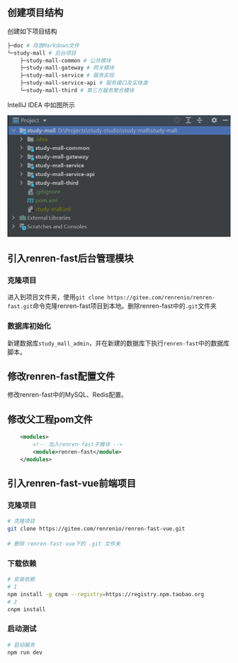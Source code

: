 



## 创建项目结构

创建如下项目结构

```bash
├─doc # 存放Markdown文件
└─study-mall # 后台项目
    ├─study-mall-common # 公共模块
    ├─study-mall-gateway # 网关模块
    ├─study-mall-service # 服务实现
    ├─study-mall-service-api # 服务接口及实体类
    └─study-mall-third # 第三方服务聚合模块
```

IntelliJ IDEA 中如图所示

![image-20210507215310673](8_搭建脚手架工程.assets/image-20210507215310673.png)





## 引入renren-fast后台管理模块

### 克隆项目

进入到项目文件夹，使用`git clone https://gitee.com/renrenio/renren-fast.git`命令克隆renren-fast项目到本地。删除renren-fast中的`.git`文件夹



### 数据库初始化

新建数据库`study_mall_admin`，并在新建的数据库下执行`renren-fast`中的数据库脚本。



## 修改renren-fast配置文件

修改renren-fast中的MySQL、Redis配置。



## 修改父工程pom文件

```xml
    <modules>
        <!-- 加入renren-fast子模块 -->
        <module>renren-fast</module>
    </modules>
```





## 引入renren-fast-vue前端项目



### 克隆项目

```bash
# 克隆项目
git clone https://gitee.com/renrenio/renren-fast-vue.git

# 删除 renren-fast-vue下的 .git 文件夹
```





### 下载依赖

```bash
# 安装依赖
# 1
npm install -g cnpm --registry=https://registry.npm.taobao.org
# 2
cnpm install
```



### 启动测试

```bash
# 启动服务
npm run dev
```





